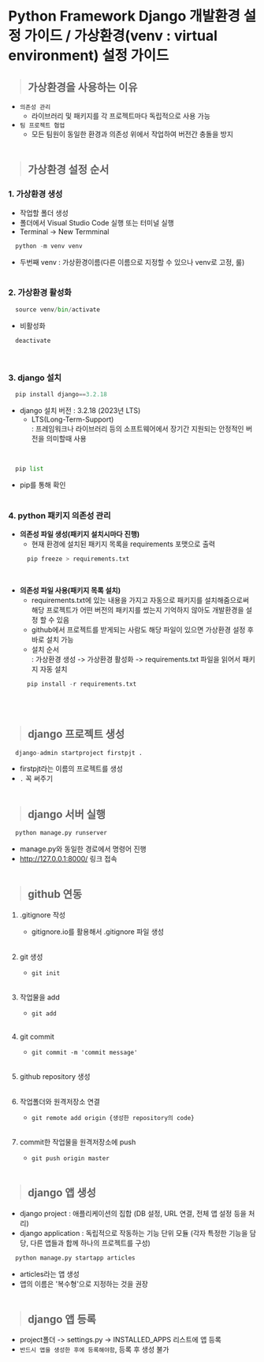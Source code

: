 # Python Framework Django 개발환경 설정 가이드 / 가상환경(venv : virtual environment) 설정 가이드

>## 가상환경을 사용하는 이유
- `의존성 관리`
  - 라이브러리 및 패키지를 각 프로젝트마다 독립적으로 사용 가능
- `팀 프로젝트 협업`
  - 모든 팀원이 동일한 환경과 의존성 위에서 작업하여 버전간 충돌을 방지
<br><br>

>## 가상환경 설정 순서
### 1. 가상환경 생성
- 작업할 폴더 생성
- 폴더에서 Visual Studio Code 실행 또는 터미널 실행
- Terminal -> New Termminal
```python
  python -m venv venv
```
- 두번째 venv : 가상환경이름(다른 이름으로 지정할 수 있으나 venv로 고정, 룰)
<br><br>

### 2. 가상환경 활성화
```python
  source venv/bin/activate
```
- 비활성화
```python
  deactivate
```
<br>

### 3. django 설치
```python
  pip install django==3.2.18
```
- django 설치 버전 : 3.2.18 (2023년 LTS)
  - LTS(Long-Term-Support)  
    : 프레임워크나 라이브러리 등의 소프트웨어에서 장기간 지원되는 안정적인 버전을 의미할때 사용
<br>

```python
  pip list
```
- pip를 통해 확인
<br><br>

### 4. python 패키지 의존성 관리
- **의존성 파일 생성(패키지 설치시마다 진행)**
  - 현재 환경에 설치된 패키지 목록을 requirements 포맷으로 출력
  ```python
    pip freeze > requirements.txt
  ```
<br>

- **의존성 파일 사용(패키지 목록 설치)**
  - requirements.txt에 있는 내용을 가지고 자동으로 패키지를 설치해줌으로써 해당 프로젝트가 어떤 버전의 패키지를 썼는지 기억하지 않아도 개발환경을 설정 할 수 있음
  - github에서 프로젝트를 받게되는 사람도 해당 파일이 있으면 가상환경 설정 후 바로 설치 가능
  - 설치 순서   
  : 가상환경 생성 -> 가상환경 활성화 -> requirements.txt 파일을 읽어서 패키지 자동 설치
  ```python
    pip install -r requirements.txt
  ```
<br><br>

>## django 프로젝트 생성
```python
  django-admin startproject firstpjt .
```
- firstpjt라는 이름의 프로젝트를 생성
- `.` 꼭 써주기
<br><br>

>## django 서버 실행
```python
  python manage.py runserver
```
- manage.py와 동일한 경로에서 명령어 진행
- http://127.0.0.1:8000/ 링크 접속 
<br><br>

>## github 연동
1. .gitignore 작성
    - gitignore.io를 활용해서 .gitignore 파일 생성
<br><br>

2. git 생성
    - `git init`
<br><br>

3. 작업물을 add
    - `git add`
<br><br>

4. git commit
    - `git commit -m 'commit message'`
<br><br>

5. github repository 생성
<br><br>

6. 작업폴더와 원격저장소 연결
    - `git remote add origin {생성한 repository의 code}`
<br><br>

6. commit한 작업물을 원격저장소에 push
    - `git push origin master`
<br><br>

>## django 앱 생성
- django project : 애플리케이션의 집합 (DB 설정, URL 연결, 전체 앱 설정 등을 처리)
- django application : 독립적으로 작동하는 기능 단위 모듈 (각자 특정한 기능을 담당, 다른 앱들과 합께 하나의 프로젝트를 구성)
```python
  python manage.py startapp articles
```
- articles라는 앱 생성
- 앱의 이름은 '복수형'으로 지정하는 것을 권장
<br><br>

>## django 앱 등록
- project폴더 -> settings.py -> INSTALLED_APPS 리스트에 앱 등록
- `반드시 앱을 생성한 후에 등록해야함`, 등록 후 생성 불가
